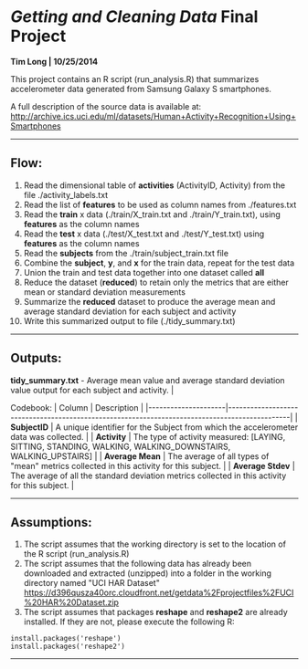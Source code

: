 *Getting and Cleaning Data* Final Project
========================================================
**Tim Long | 10/25/2014**

This project contains an R script (run_analysis.R) that summarizes accelerometer data generated from Samsung Galaxy S smartphones.  


A full description of the source data is available at: 
http://archive.ics.uci.edu/ml/datasets/Human+Activity+Recognition+Using+Smartphones

************
Flow:
-----
1. Read the dimensional table of **activities** (ActivityID, Activity) from the file ./activity_labels.txt
2. Read the list of **features** to be used as column names from ./features.txt
3. Read the **train** x data (./train/X_train.txt and ./train/Y_train.txt), using **features** as the column names
4. Read the **test** x data (./test/X_test.txt and ./test/Y_test.txt) using **features** as the column names
5. Read the **subjects** from the ./train/subject_train.txt file
6. Combine the **subject**, **y**, and **x** for the train data, repeat for the test data
7. Union the train and test data together into one dataset called **all**
8. Reduce the dataset (**reduced**) to retain only the metrics that are either mean or standard deviation measurements
9. Summarize the **reduced** dataset to produce the average mean and average standard deviation for each subject and activity
10. Write this summarized output to file (./tidy_summary.txt)

************

Outputs:
----
**tidy_summary.txt** - Average mean value and average standard deviation value output for each subject and activity. |

Codebook:
| Column              |  Description                                                                                   |
|---------------------|-----------------------------------------------------------------------------------------------|
| **SubjectID** | A unique identifier for the Subject from which the accelerometer data was collected. |
| **Activity** | The type of activity measured: [LAYING, SITTING, STANDING, WALKING, WALKING_DOWNSTAIRS, WALKING_UPSTAIRS] |
| **Average Mean** | The average of all types of "mean" metrics collected in this activity for this subject. |
| **Average Stdev** | The average of all the standard deviation metrics collected in this activity for this subject. |


************

Assumptions:
------------------------
1.  The script assumes that the working directory is set to the location of the R script (run_analysis.R)
2.  The script assumes that the following data has already been downloaded and extracted (unzipped) into a folder in the working directory named "UCI HAR Dataset"
https://d396qusza40orc.cloudfront.net/getdata%2Fprojectfiles%2FUCI%20HAR%20Dataset.zip 
3.  The script assumes that packages **reshape** and **reshape2** are already installed.  If they are not, please execute the following R:

```{r}
install.packages('reshape')
install.packages('reshape2')
```
************